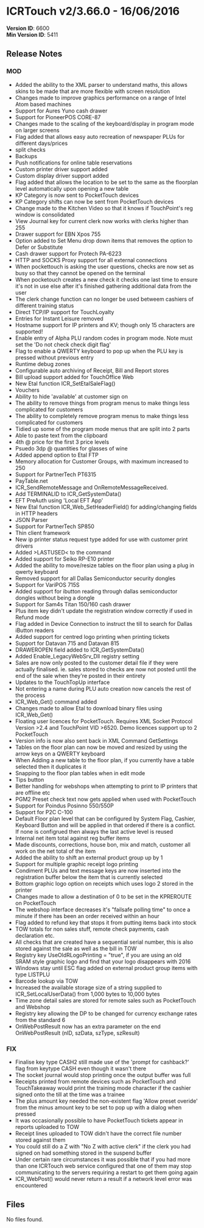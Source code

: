 # ICRTouch v2/3.66.0 - 16/06/2016

__Version ID__: 6600
<br>__Min Version ID__: 5411

## Release Notes
### MOD
- Added the ability to the XML parser to understand maths, this allows skins to be made that are more flexible with screen resolution
- Changes made to improve graphics performance on a range of Intel Atom based machines
- Support for Aures Yuno cash drawer
- Support for PioneerPOS CORE-87
- Changes made to the scaling of the keyboard/display in program mode on larger screens
- Flag added that allows easy auto recreation of newspaper PLUs for different days/prices
- split checks
- Backups
- Push notifications for online table reservations
- Custom printer driver support added
- Custom display driver support added
- Flag added that allows the location to be set to the same as the floorplan level automatically upon opening a new table
- KP Category is now sent to PocketTouch devices
- KP Category shifts can now be sent from PocketTouch devices
- Change made to the Kitchen Video so that it knows if TouchPoint's reg window is consolidated
- View Journal key for current clerk now works with clerks higher than 255
- Drawer support for EBN Xpos 755
- Option added to Set Menu drop down items that removes the option to Defer or Substitute
- Cash drawer support for Protech PA-6223
- HTTP and SOCKS Proxy support for all external connections
- When pockettouch is asking the user questions, checks are now set as busy so that they cannot be opened on the terminal
- When pocketouch creates a new check it checks one last time to ensure it's not in use else after it's finished gathering additional data from the user
- The clerk change function can no longer be used betweem cashiers of different training status
- Direct TCP/IP support for TouchLoyalty
- Entries for Instant Leisure removed
- Hostname support for IP printers and KV; though only 15 characters are supported!
- Enable entry of Alpha PLU random codes in program mode. Note must set the 'Do not check check digit flag'
- Flag to enable a QWERTY keyboard to pop up when the PLU key is pressed without previous entry
- Runtime debug zones
- Configurable auto archiving of Receipt, Bill and Report stores
- Bill upload support added for TouchOffice Web
- New Etal function ICR_SetEtalSaleFlag()
- Vouchers
- Ability to hide 'available' at customer sign on
- The ability to remove things from program menus to make things less complicated for customers
- The ability to completely remove program menus to make things less complicated for customers
- Tidied up some of the program mode menus that are split into 2 parts
- Able to paste text from the clipboard
- 4th @ price for the first 3 price levels
- Psuedo 3dp @ quantities for glasses of wine
- Added append option to Etal FTP
- Memory allocation for Customer Groups, with maximum increased to 250
- Support for PartnerTech PT6315
- PayTable.net
- ICR_SendRemoteMessage and OnRemoteMessageReceived.
- Add TERMINALID to ICR_GetSystemData()
- EFT PreAuth using 'Local EFT App'
- New Etal function ICR_Web_SetHeaderField() for adding/changing fields in HTTP headers
- JSON Parser
- Support for PartnerTech SP850
- Thin client framework
- New ip printer status request type added for use with customer print drivers
- Added >LASTUSED< to the <GETCHECKLIST> command
- Added support for Seiko RP-E10 printer
- Added the ability to move/resize tables on the floor plan using a plug in qwerty keyboard
- Removed support for all Dallas Semiconductor security dongles
- Support for VariPOS 715S
- Added support for ibutton reading through dallas semiconductor dongles without being a dongle
- Support for Sam4s Titan 150/160 cash drawer
- Plus item key didn't update the registration window correctly if used in Refund mode
- Flag added in Device Connection to instruct the till to search for Dallas iButton readers
- Added support for centred logo printing when printing tickets
- Support for Datavan 715 and Datavan 815 
- DRAWEROPEN field added to ICR_GetSystemData()
- Added Enable_LegacyWebSrv_Dll registry setting
- Sales are now only posted to the customer detail file if they were actually finalised.  ie. sales stored to checks are now not posted until the end of the sale when they're posted in their entirety
- Updates to the TouchTopUp interface
- Not entering a name during PLU auto creation now cancels the rest of the process
- ICR_Web_Get() command added
- Changes made to allow Etal to download binary files using ICR_Web_Get()
- Floating user licences for PocketTouch. Requires XML Socket Protocol Version >2.4 and TouchPoint VID >6520. Demo licences support up to 2 PocketTouch
- Version info is now also sent back in XML Command GetSettings
- Tables on the floor plan can now be moved and resized by using the arrow keys on a QWERTY keyboard
- When Adding a new table to the floor plan, if you currently have a table selected then it duplicates it
- Snapping to the floor plan tables when in edit mode
- Tips button
- Better handling for webshops when attempting to print to IP printers that are offline etc
- PGM2 Preset check text now gets applied when used with PocketTouch
- Support for Poindus Posinno 550/550P
- Support for P2C C-100
- Default Floor plan level that can be configured by System Flag, Cashier, Keyboard Button and will be applied in that ordered if there is a conflict.  If none is configrued then always the last active level is reused
- Internal net item total against reg buffer items
- Made discounts, corrections, house bon, mix and match, customer all work on the net total of the item 
- Added the ability to shift an external product group up by 1
- Support for multiple graphic receipt logo printing
- Condiment PLUs and text message keys are now inserted into the registration buffer below the item that is currently selected
- Bottom graphic logo option on receipts which uses logo 2 stored in the printer
- Changes made to allow a destination of 0 to be set in the KPREROUTE on PocketTouch
- The webshop interface decreases it's "failsafe polling time" to once a minute if there has been an order received within an hour
- Flag added to refund key that stops it from putting items back into stock 
- TOW totals for non sales stuff, remote check payments, cash declaration etc.
- All checks that are created have a sequential serial number, this is also stored against the sale as well as the bill in TOW
- Registry key UseOldRLogoPrinting = "true", if you are using an old SRAM style graphic logo and find that your logo disappears with 2016
- Windows stay until ESC flag added on external product group items with type LISTPLU
- Barcode lookup via TOW
- Increased the available storage size of a string supplied to ICR_SetLocalUserData() from 1,000 bytes to 10,000 bytes
- Time zone detail sales are stored for remote sales such as PocketTouch and Webshop
- Registry key allowing the DP to be changed for currency exchange rates from the standard 6
- OnWebPostResult now has an extra parameter on the end OnWebPostResult (nID, szData, szType, szResult)

### FIX
- Finalise key type CASH2 still made use of the 'prompt for cashback?' flag from keytype CASH even though it wasn't there
- The socket journal would stop printing once the output buffer was full
- Receipts printed from remote devices such as PocketTouch and TouchTakeaway would print the training mode character if the cashier signed onto the till at the time was a trainee
- The plus amount key needed the non-existent flag 'Allow preset overide' from the minus amount key to be set to pop up with a dialog when pressed
- It was occasionally possible to have PocketTouch tickets appear in reports uploaded to TOW
- Receipt lines uploaded to TOW didn't have the correct file number stored against them
- You could still do a Z with "No Z with active clerk" if the clerk you had signed on had something stored in the suspend buffer
- Under certain rare circumstances it was possible that if you had more than one ICRTouch web service configured that one of them may stop communicating to the servers requiring a restart to get them going again
- ICR_WebPost() would never return a result if a network level error was encountered

## Files
No files found.

